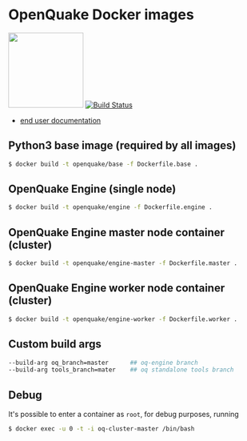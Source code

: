 # OpenQuake Docker images

<img src="https://upload.wikimedia.org/wikipedia/commons/7/79/Docker_%28container_engine%29_logo.png" width="150px"> [![Build Status](https://ci.openquake.org/buildStatus/icon?job=builders/docker-builder)](https://ci.openquake.org/job/builders/docker-builder)

- [end user documentation](../doc/installing/docker.md)


## Python3 base image (required by all images)

```bash
$ docker build -t openquake/base -f Dockerfile.base .
```

## OpenQuake Engine (single node)

```bash
$ docker build -t openquake/engine -f Dockerfile.engine .
```

## OpenQuake Engine master node container (cluster)

```bash
$ docker build -t openquake/engine-master -f Dockerfile.master .
```

## OpenQuake Engine worker node container (cluster)

```bash
$ docker build -t openquake/engine-worker -f Dockerfile.worker .
```

## Custom build args

```bash
--build-arg oq_branch=master      ## oq-engine branch
--build-arg tools_branch=mater    ## oq standalone tools branch
```

## Debug

It's possible to enter a container as `root`, for debug purposes, running

```bash
$ docker exec -u 0 -t -i oq-cluster-master /bin/bash
```
